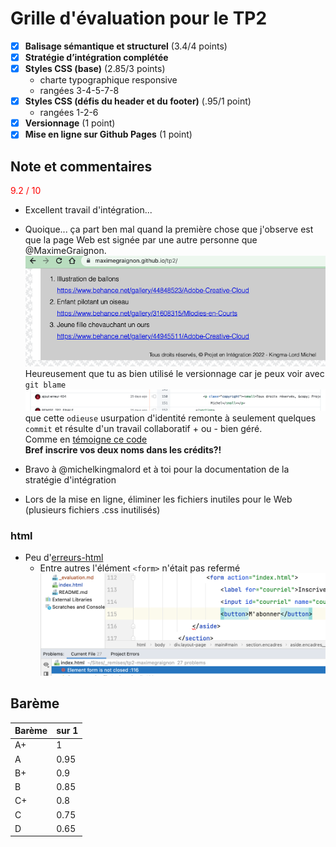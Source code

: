 # Grille d'évaluation pour le TP2
- [X] __Balisage sémantique et structurel__ (3.4/4 points)
- [X] __Stratégie d’intégration complétée__
- [X] __Styles CSS (base)__ (2.85/3 points)
    - charte typographique responsive
    - rangées 3-4-5-7-8
- [X] __Styles CSS (défis du header et du footer)__ (.95/1 point)
    - rangées 1-2-6
- [X] __Versionnage__ (1 point)
- [X] __Mise en ligne sur Github Pages__ (1 point)

## Note et commentaires
<span style='color:red'> 9.2 / 10 </span>

- Excellent travail d'intégration...
- Quoique... ça part ben mal quand la première chose que j'observe est que la page Web est signée par une autre personne que @MaximeGraignon.  
  ![](images/signe-michel.png)  
  Heureusement que tu as bien utilisé le versionnage car je peux voir avec `git blame`   
  ![](images/git-blame.png)  
  que cette `odieuse` usurpation d'identité remonte à seulement quelques `commit` et résulte d'un travail collaboratif + ou - bien géré.  
  Comme en [témoigne ce code](https://github.com/maximegraignon/tp2/commit/a5af01bede40a0e9238b0c02c6b37cffca1b870d)    
  __Bref inscrire vos deux noms dans les crédits?!__

- Bravo à @michelkingmalord et à toi pour la documentation de la stratégie d'intégration
- Lors de la mise en ligne, éliminer les fichiers inutiles pour le Web (plusieurs fichiers .css inutilisés)

### html
- Peu d'[erreurs-html](images/erreurs-html.png)
  - Entre autres l'élément `<form>` n'était pas refermé
  ![](images/form-pas-referme.png)

## Barème
| Barème | sur 1 |
|--------|-------|
| A+     | 1     |
| A      | 0.95  |
| B+     | 0.9   |
| B      | 0.85  |
| C+     | 0.8   |
| C      | 0.75  |
| D      | 0.65  |
